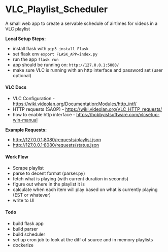 # VLC_Playlist_Scheduler #
A small web app to create a servable schedule of airtimes for videos in a VLC playlist

**Local Setup Steps:**
* install flask with `pip3 install Flask`
* set flask env `export FLASK_APP=index.py`
* run the app `flask run`
* app should be running on: `http://127.0.0.1:5000/`
* make sure VLC is running with an http interface and password set (user optional)

#### VLC Docs ####
* VLC Configuration - https://wiki.videolan.org/Documentation:Modules/http_intf/
* HTTP requests (SAOP) - https://wiki.videolan.org/VLC_HTTP_requests/
* how to enable http interface - https://hobbyistsoftware.com/vlcsetup-win-manual

**Example Requests:**
* http://127.0.0.1:8080/requests/playlist.json
* http://127.0.0.1:8080/requests/status.json

#### Work Flow ####
* Scrape playlist
* parse to decent format (parser.py)
* fetch what is playing (with current duration in seconds)
* figure out where in the playlist it is
* calculate when each item will play based on what is currently playing (EST or whatever)
* write to UI

#### Todo ####
* build flask app
* build parser
* build scheduler
* set up cron job to look at the diff of source and in memory playlists
* dockerize
